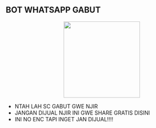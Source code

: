 ## BOT WHATSAPP GABUT

<div id="header" align="center">
  <img src="https://files.catbox.moe/bu8wwt.jpg" width="200" height="200"/>
</div>



- NTAH LAH SC GABUT GWE NJIR
- JANGAN DIJUAL NJIR INI GWE SHARE GRATIS DISINI
- INI NO ENC TAPI INGET JAN DIJUAL!!!!
